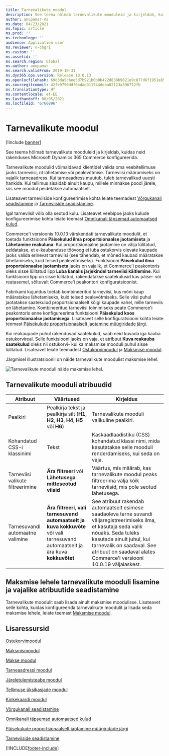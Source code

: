 ```yaml
---
title: Tarnevalikute moodul
description: See teema hõlmab tarnevalikute mooduleid ja kirjeldab, kuidas neid rakenduses Microsoft Dynamics 365 Commerce konfigureerida.
author: anupamar-ms
ms.date: 04/23/2021
ms.topic: article
ms.prod: ''
ms.technology: ''
audience: Application user
ms.reviewer: v-chgri
ms.custom: ''
ms.assetid: ''
ms.search.region: Global
ms.author: anupamar
ms.search.validFrom: 2019-10-31
ms.dyn365.ops.version: Release 10.0.13
ms.openlocfilehash: 69d3da5cbee5d7b921b0b0b422d838b9821e9c877d6f1951e85aeb49474bd4bc
ms.sourcegitcommit: 42fe9790ddf0bdad911544deaa82123a396712fb
ms.translationtype: HT
ms.contentlocale: et-EE
ms.lasthandoff: 08/05/2021
ms.locfileid: "6760896"
---
```

# <a name="delivery-options-module"></a>Tarnevalikute moodul

[!include [banner](includes/banner.md)]

See teema hõlmab tarnevalikute mooduleid ja kirjeldab, kuidas neid rakenduses Microsoft Dynamics 365 Commerce konfigureerida.

Tarnevalikute moodulid võimaldavad klientidel valida oma veebitellimuse jaoks tarneviisi, nt lähetamise või pealevõtmise. Tarneviisi määramiseks on vajalik tarneaadress. Kui tarneaadress muutub, tuleb tarnevalikud uuesti hankida. Kui tellimus sisaldab ainult kaupu, millele minnakse poodi järele, siis see moodul peidetakse automaatselt.

Lisateavet tarneviiside konfigureerimise kohta leiate teemadest [Võrgukanali seadistamine](channel-setup-online.md) ja [Tarneviiside seadistamine](/dynamicsax-2012/appuser-itpro/set-up-modes-of-delivery).

Igal tarneviisil võib olla seotud kulu. Lisateavet veebipoe jaoks kulude konfigureerimise kohta leiate teemast [Omnikanali täpsemad automaatsed kulud](omni-auto-charges.md).

Commerce'i versioonis 10.0.13 värskendati tarnevalikute moodulit, et toetada funktsioone **Päisekulud ilma proportsionaalse jaotamiseta** ja **Lähetamine reakuluna**. Kui proportsionaalne jaotamine on välja lülitatud, eeldatakse, et e-kaubanduse töövoog ei luba ostukorvis olevate kaupade jaoks valida erinevat tarneviisi (see tähendab, et mõned kaubad määratakse lähetamiseks, kuid teised pealevõtmiseks). Funktsiooni **Päisekulud ilma proportsionaalse jaotamiseta** jaoks on vajalik, et Commerce'i peakontoris oleks sisse lülitatud lipp **Luba kanalis järjekindel tarneviisi käitlemine**. Kui funktsiooni lipp on sisse lülitatud, rakendatakse saatekulusid kas päise- või reatasemel, sõltuvalt Commerce'i peakontori konfiguratsioonist.

Fabrikami kujundus toetab kombineeritud tarneviisi, kus mõni kaup määratakse lähetamiseks, kuid teised pealevõtmiseks. Selle viisi puhul jaotatakse saatekulud proportsionaalselt kõigi kaupade vahel, mille tarneviis on lähetamine. Kombineeritud tarneviisi toimimiseks peate Commerce'i peakontoris enne konfigureerima funktsiooni **Päisekulud koos proportsionaalse jaotamisega**. Lisateavet selle konfiguratsiooni kohta leiate teemast [Päisekulude proportsionaalselt jaotamine müügiridade järgi](pro-rate-charges-matching-lines.md).

Kui reakaupade puhul rakenduvad saatekulud, saab neid kuvada iga kauba ostukorvireal. Selle funktsiooni jaoks on vaja, et atribuut **Kuva reakauba saatekulud** oleks nii ostukorvi- kui ka maksmise mooduli puhul sisse lülitatud. Lisateavet leiate teemadest [Ostukorvimoodul](add-cart-module.md) ja [Maksmise moodul](add-checkout-module.md).

Järgmisel illustratsioonil on näide tarnevalikute moodulist maksmise lehel.

![Tarnevalikute mooduli näide maksmise lehel.](./media/ecommerce-deliveryoptions.PNG)

## <a name="delivery-options-module-properties"></a>Tarnevalikute mooduli atribuudid

| Atribuut | Väärtused | Kirjeldus |
|----------|--------|-------------|
| Pealkiri | Pealkirja tekst ja pealkirja silt (**H1**, **H2**, **H3**, **H4**, **H5** või **H6**) | Tarnevalikute mooduli valikuline pealkiri. |
| Kohandatud CSS-i klassinimi | Tekst | Kaskaadlaadistiku (CSS) kohandatud klassi nimi, mida kasutatakse selle mooduli renderdamiseks, kui seda on vaja. |
| Tarneviisi valikute filtreerimine | **Ära filtreeri** või **Lähetusega mitteseotud viisid** | Väärtus, mis määrab, kas tarnevalikute moodul peaks filtreerima välja kõik tarneviisid, mis pole seotud lähetusega. |
| Tarnesuvandi automaatne valimine | **Ära filtreeri**, **vali tarnesuvand automaatselt ja kuva kokkuvõte** või vali tarnesuvand automaatselt ja ära kuva **kokkuvõtet** | See atribuut rakendab automaatselt esimese saadaoleva tarne suvandi väljaregistreerimiseks ilma, et kasutaja seda valik nõuaks. Seda tuleks kasutada ainult juhul, kui tarnevalik on saadaval. See atribuut on saadaval alates Commerce'i versiooni 10.0.19 väljalaskest. |

## <a name="add-a-delivery-options-module-to-a-checkout-page-and-set-the-required-properties"></a>Maksmise lehele tarnevalikute mooduli lisamine ja vajalike atribuutide seadistamine

Tarnevalikute moodulit saab lisada ainult maksmise moodulisse. Lisateavet selle kohta, kuidas konfigureerida tarnevalikute moodulit ja lisada seda maksmise lehele, leiate teemast [Maksmise moodul](add-checkout-module.md).

## <a name="additional-resources"></a>Lisaressursid

[Ostukorvimoodul](add-cart-module.md)

[Maksmismoodul](add-checkout-module.md)

[Makse moodul](payment-module.md)

[Tarneaadressi moodul](ship-address-module.md)

[Järeletulemisteabe moodul](pickup-info-module.md)

[Tellimuse üksikasjade moodul](order-confirmation-module.md)

[Kinkekaardi moodul](add-giftcard.md)

[Võrgukanali seadistamine](channel-setup-online.md)

[Omnikanali täpsemad automaatsed kulud](omni-auto-charges.md)

[Päisekulude proportsionaalselt jaotamine müügiridade järgi](pro-rate-charges-matching-lines.md)

[Tarneviiside seadistamine](/dynamicsax-2012/appuser-itpro/set-up-modes-of-delivery)


[!INCLUDE[footer-include](../includes/footer-banner.md)]
